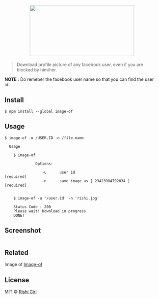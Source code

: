 <h1 align="center">
<img width="340" height="165" src="http://rishigiri.com/github/fbimg.png"></img>
<br>
</h1>

> Download profile picture of any facebook user, even if you are blocked by him/her.

__NOTE__ : Do remeber the facebook user name so that you can find the user id.

## Install

```
$ npm install --global image-of
```

## Usage

```
$ image-of -u /USER.ID -n /file.name

  Usage

    $ image-of

              Options:

                 -u      user id                                        [required]
                 -n      save image as [ 23423984792834 ]               [required]


    $ image-of -u '/user.id' -n 'rishi.jpg'

    Status Code : 200
    Please wait! Download in progress.
    DONE!

```
## Screenshot

<img src="http://rishigiri.com/github/soon.png" alt="">

## Related

Image of [Image-of](https://github.com/CodeDotJS/image-of)


## License

MIT © [Rishi Giri](http://rishigiri.com)
